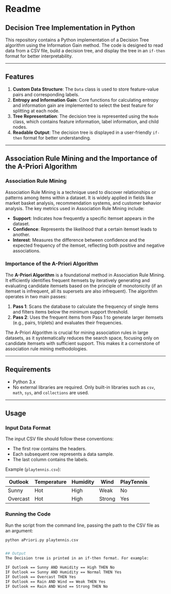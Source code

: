 # Readme

## Decision Tree Implementation in Python

This repository contains a Python implementation of a Decision Tree algorithm using the Information Gain method. The code is designed to read data from a CSV file, build a decision tree, and display the tree in an `if-then` format for better interpretability.

---

## Features

1. **Custom Data Structure**: The `Data` class is used to store feature-value pairs and corresponding labels.
2. **Entropy and Information Gain**: Core functions for calculating entropy and information gain are implemented to select the best feature for splitting at each node.
3. **Tree Representation**: The decision tree is represented using the `Node` class, which contains feature information, label information, and child nodes.
4. **Readable Output**: The decision tree is displayed in a user-friendly `if-then` format for better understanding.

---

## Association Rule Mining and the Importance of the A-Priori Algorithm

### Association Rule Mining

Association Rule Mining is a technique used to discover relationships or patterns among items within a dataset. It is widely applied in fields like market basket analysis, recommendation systems, and customer behavior analysis. The key metrics used in Association Rule Mining include:

- **Support**: Indicates how frequently a specific itemset appears in the dataset.  
- **Confidence**: Represents the likelihood that a certain itemset leads to another.  
- **Interest**: Measures the difference between confidence and the expected frequency of the itemset, reflecting both positive and negative associations.

### Importance of the A-Priori Algorithm

The **A-Priori Algorithm** is a foundational method in Association Rule Mining. It efficiently identifies frequent itemsets by iteratively generating and evaluating candidate itemsets based on the principle of monotonicity (if an itemset is infrequent, all its supersets are also infrequent). The algorithm operates in two main passes:

1. **Pass 1**: Scans the database to calculate the frequency of single items and filters items below the minimum support threshold.  
2. **Pass 2**: Uses the frequent items from Pass 1 to generate larger itemsets (e.g., pairs, triplets) and evaluates their frequencies.

The A-Priori Algorithm is crucial for mining association rules in large datasets, as it systematically reduces the search space, focusing only on candidate itemsets with sufficient support. This makes it a cornerstone of association rule mining methodologies.

---

## Requirements

- Python 3.x
- No external libraries are required. Only built-in libraries such as `csv`, `math`, `sys`, and `collections` are used.

---

## Usage

### Input Data Format

The input CSV file should follow these conventions:
- The first row contains the headers.
- Each subsequent row represents a data sample.
- The last column contains the labels.

Example (`playtennis.csv`):

| Outlook | Temperature | Humidity | Wind | PlayTennis |
|---------|-------------|----------|------|------------|
| Sunny   | Hot         | High     | Weak | No         |
| Overcast| Hot         | High     | Strong| Yes       |

### Running the Code

Run the script from the command line, passing the path to the CSV file as an argument:

```bash
python aPriori.py playtennis.csv


## Output
The Decision tree is printed in an if-then format. For example:

IF Outlook == Sunny AND Humidity == High THEN No
IF Outlook == Sunny AND Humidity == Normal THEN Yes
IF Outlook == Overcast THEN Yes
IF Outlook == Rain AND Wind == Weak THEN Yes
IF Outlook == Rain AND Wind == Strong THEN No
